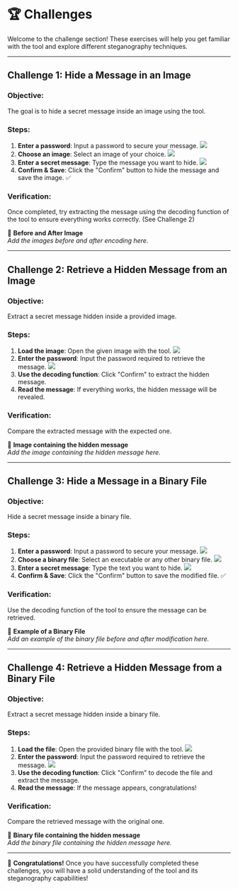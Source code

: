 # 🏆 Challenges

Welcome to the challenge section! These exercises will help you get familiar with the tool and explore different steganography techniques.

---

## Challenge 1: Hide a Message in an Image

### Objective:

The goal is to hide a secret message inside an image using the tool.

### Steps:

1. **Enter a password**: Input a password to secure your message.
   ![](/Hide_data_password.png)
2. **Choose an image**: Select an image of your choice.
   ![](/Hide_data_filepath.png)
3. **Enter a secret message**: Type the message you want to hide.
   ![](/Hide_data_sentence.png)
4. **Confirm & Save**: Click the "Confirm" button to hide the message and save the image. ✅

### Verification:

Once completed, try extracting the message using the decoding function of the tool to ensure everything works correctly. (See Challenge 2)

📌 **Before and After Image**  
_Add the images before and after encoding here._

---

## Challenge 2: Retrieve a Hidden Message from an Image

### Objective:

Extract a secret message hidden inside a provided image.

### Steps:

1. **Load the image**: Open the given image with the tool.
   ![](/retrieve_data_filepath.png)
2. **Enter the password**: Input the password required to retrieve the message.
   ![](/retrieve_data_password.png)
3. **Use the decoding function**: Click "Confirm" to extract the hidden message.
4. **Read the message**: If everything works, the hidden message will be revealed.

### Verification:

Compare the extracted message with the expected one.

📌 **Image containing the hidden message**  
_Add the image containing the hidden message here._

---

## Challenge 3: Hide a Message in a Binary File

### Objective:

Hide a secret message inside a binary file.

### Steps:

1. **Enter a password**: Input a password to secure your message.
   ![](/Hide_data_password.png)
2. **Choose a binary file**: Select an executable or any other binary file.
   ![](/Hide_data_filepath.png)
3. **Enter a secret message**: Type the text you want to hide.
   ![](/Hide_data_sentence.png)
4. **Confirm & Save**: Click the "Confirm" button to save the modified file. ✅

### Verification:

Use the decoding function of the tool to ensure the message can be retrieved.

📌 **Example of a Binary File**  
_Add an example of the binary file before and after modification here._

---

## Challenge 4: Retrieve a Hidden Message from a Binary File

### Objective:

Extract a secret message hidden inside a binary file.

### Steps:

1. **Load the file**: Open the provided binary file with the tool.
   ![](/retrieve_data_filepath.png)
2. **Enter the password**: Input the password required to retrieve the message.
   ![](/retrieve_data_password.png)
3. **Use the decoding function**: Click "Confirm" to decode the file and extract the message.
4. **Read the message**: If the message appears, congratulations!

### Verification:

Compare the retrieved message with the original one.

📌 **Binary file containing the hidden message**  
_Add the binary file containing the hidden message here._

---

🎯 **Congratulations!** Once you have successfully completed these challenges, you will have a solid understanding of the tool and its steganography capabilities!
